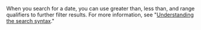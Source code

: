 When you search for a date, you can use greater than, less than, and range qualifiers to further filter results. For more information, see "[Understanding the search syntax](/github/searching-for-information-on-github/understanding-the-search-syntax)."
